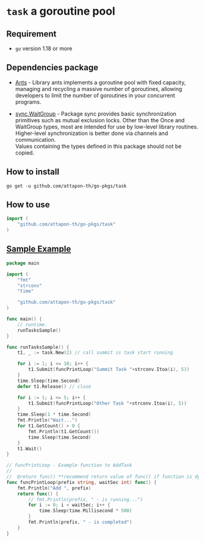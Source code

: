 # `task` a goroutine pool

## Requirement
-  `go` version 1.18 or more

## Dependencies package

- [Ants](https://github.com/panjf2000/ants) - Library ants implements a goroutine pool with fixed capacity, managing and recycling a massive number of goroutines, allowing developers to limit the number of goroutines in your concurrent programs.

- [sync.WaitGroup](https://pkg.go.dev/sync) - Package sync provides basic synchronization primitives such as mutual exclusion locks. Other than the Once and WaitGroup types, most are intended for use by low-level library routines. Higher-level synchronization is better done via channels and communication.  
Values containing the types defined in this package should not be copied.

## How to install

```shell
go get -u github.com/attapon-th/go-pkgs/task
```

## How to use

```go
import (
    "github.com/attapon-th/go-pkgs/task"
)
```

## [Sample Example](./_example/main.go)

```go
package main

import (
	"fmt"
	"strconv"
	"time"

	"github.com/attapon-th/go-pkgs/task"
)

func main() {
	// runtime.
	runTasksSample()
}

func runTasksSample() {
	t1, _ := task.New(2) // call summit is task start running

	for i := 1; i <= 10; i++ {
		t1.Submit(funcPrintLoop("Summit Task "+strconv.Itoa(i), 5))
	}
	time.Sleep(time.Second)
	defer t1.Release() // close

	for i := 1; i <= 5; i++ {
		t1.Submit(funcPrintLoop("Other Task "+strconv.Itoa(i), 5))
	}
	time.Sleep(1 * time.Second)
	fmt.Println("Wait...")
	for t1.GetCount() > 0 {
		fmt.Println(t1.GetCount())
		time.Sleep(time.Second)
	}
	t1.Wait()
}

// funcPrintLoop - Example function to AddTask
//
//	@return func() **recommend return value of func() if function is dynamic parse parameter
func funcPrintLoop(prefix string, waitSec int) func() {
	fmt.Println("Add ", prefix)
	return func() {
		// fmt.Println(prefix, " - is running...")
		for i := 0; i < waitSec; i++ {
			time.Sleep(time.Millisecond * 500)
		}
		fmt.Println(prefix, " - is completed")
	}
}

```

